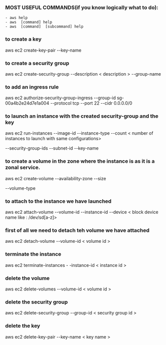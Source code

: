 ### MOST USEFUL COMMANDS(if  you know logically what to do):
  
    - aws help
    - aws  [command] help
    - aws  [command]  [subcommand] help

### to create a key

aws ec2 create-key-pair --key-name <keyname>



### to create a security group

aws ec2  create-security-group --description  < description >   --group-name <groupname>



### to add an ingress rule

aws ec2 authorize-security-group-ingress --group-id sg-00a4b2e24d7e1a004 --protocol tcp --port 22 --cidr  0.0.0.0/0



### to launch an instance with the created security-group and the key



aws ec2 run-instances  --image-id    <ami id>         --instance-type <instance type>   --count < number of instances to launch with same configurations>  

--security-group-ids  <security group id>  --subnet-id <subnet id>  --key-name <key name>




### to create a volume in the zone where the instance is as it is a zonal service.


aws ec2 create-volume --availability-zone <the zone should be same as the ec2 instance zone>  --size <size of the ebs storage>

--volume-type <type of the volume : depends on the io speed and other factors>




### to attach to the instance we have launched

aws ec2 attach-volume   --volume-id <volume id>   --instance-id    <instance id>    --device < block device name like : /dev/sd[a-z]> 




### first of all we need to detach teh volume we have attached

aws ec2 detach-volume   --volume-id < volume id >




### terminate the instance


aws ec2  terminate-instances - -instance-id < instance id >




### delete the volume


aws ec2  delete-volumes --volume-id <  volume id >




### delete the security group


aws ec2  delete-security-group --group-id < security group id  >




###  delete the key


aws ec2 delete-key-pair --key-name <  key name  >
